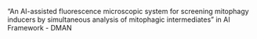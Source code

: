 “An AI-assisted fluorescence microscopic system for screening mitophagy inducers by simultaneous analysis of mitophagic intermediates” in AI Framework - DMAN
